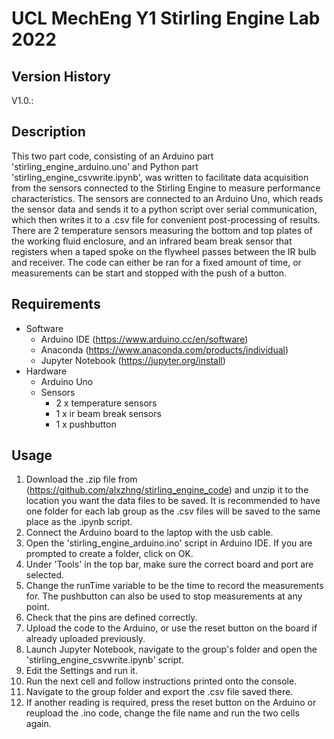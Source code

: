 # UCL MechEng Y1 Stirling Engine Lab 2022

## Version History 
V1.0.: 

## Description
This two part code, consisting of an Arduino part 'stirling_engine_arduino.uno' and Python part 'stirling_engine_csvwrite.ipynb', was written to facilitate data acquisition from the sensors connected to the Stirling Engine to measure performance characteristics. The sensors are connected to an Arduino Uno, which reads the sensor data and sends it to a python script over serial communication, which then writes it to a .csv file for convenient post-processing of results. There are 2 temperature sensors measuring the bottom and top plates of the working fluid enclosure, and an infrared beam break sensor that registers when a taped spoke on the flywheel passes between the IR bulb and receiver. The code can either be ran for a fixed amount of time, or measurements can be start and stopped with the push of a button. 

## Requirements 
* Software 
    * Arduino IDE (https://www.arduino.cc/en/software)
    * Anaconda (https://www.anaconda.com/products/individual)
    * Jupyter Notebook (https://jupyter.org/install) 
* Hardware 
    * Arduino Uno 
    * Sensors
        * 2 x temperature sensors
        * 1 x ir beam break sensors
        * 1 x pushbutton 

## Usage
1. Download the .zip file from (https://github.com/alxzhng/stirling_engine_code) and unzip it to the location you want the data files to be saved. It is recommended to have one folder for each lab group as the .csv files will be saved to the same place as the .ipynb script. 
2. Connect the Arduino board to the laptop with the usb cable. 
3. Open the 'stirling_engine_arduino.ino' script in Arduino IDE. If you are prompted to create a folder, click on OK. 
4. Under 'Tools' in the top bar, make sure the correct board and port are selected.
5. Change the runTime variable to be the time to record the measurements for. The pushbutton can also be used to stop measurements at any point. 
6. Check that the pins are defined correctly. 
7. Upload the code to the Arduino, or use the reset button on the board if already uploaded previously. 
8. Launch Jupyter Notebook, navigate to the group's folder and open the 'stirling_engine_csvwrite.ipynb' script. 
9. Edit the Settings and run it. 
10. Run the next cell and follow instructions printed onto the console. 
11. Navigate to the group folder and export the .csv file saved there. 
12. If another reading is required, press the reset button on the Arduino or reupload the .ino code, change the file name and run the two cells again.